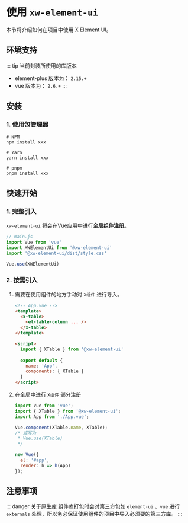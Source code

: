 # 使用 `xw-element-ui`

本节将介绍如何在项目中使用 X Element UI。

## 环境支持
::: tip 当前封装所使用的库版本
- element-plus 版本为： `2.15.+`
- vue 版本为： `2.6.+`
  :::

## 安装

### 1. 使用包管理器
```shell
# NPM
npm install xxx

# Yarn
yarn install xxx

# pnpm
pnpm install xxx
```

## 快速开始
### 1. 完整引入
`xw-element-ui` 将会在Vue应用中进行**全局组件注册**。

```js
// main.js
import Vue from 'vue'
import XWElementUi from '@xw-element-ui'
import '@xw-element-ui/dist/style.css'

Vue.use(XWElementUi)
```

### 2. 按需引入
1. 需要在使用组件的地方手动对 `X组件` 进行导入。
    ```html
    <!-- App.vue -->
    <template>
      <x-table>
        <el-table-column ... />
      </x-table>
    </template>
    
    <script>
      import { XTable } from '@xw-element-ui'
      
      export default {
        name: 'App',
        components: { XTable }
      }
    </script>
    ```
   
2. 在全局中进行 `X组件` 部分注册
    ```js
    import Vue from 'vue';
    import { XTable } from '@xw-element-ui';
    import App from './App.vue';
    
    Vue.component(XTable.name, XTable);
    /* 或写为
     * Vue.use(XTable)
     */
    
    new Vue({
      el: '#app',
      render: h => h(App)
    });
    ```

## 注意事项
::: danger 关于原生库
组件库打包时会对第三方包如 `element-ui` 、`vue` 进行 `externals` 处理，所以务必保证使用组件的项目中导入必须要的第三方库。
:::
